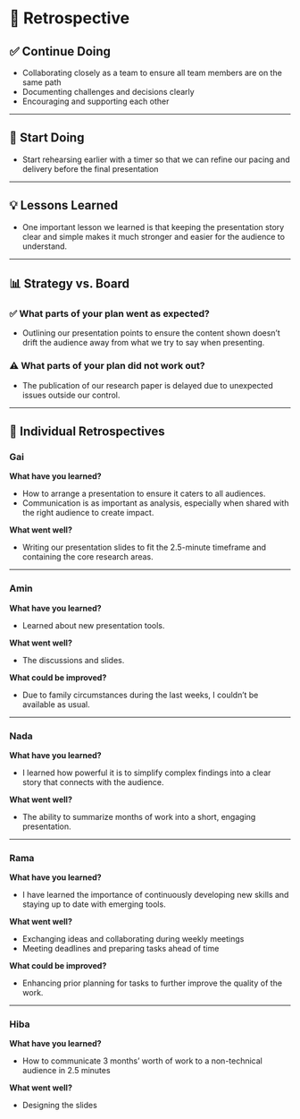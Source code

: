 # 📌 Retrospective  

## ✅ Continue Doing  

- Collaborating closely as a team to ensure all team members are on the same path
- Documenting challenges and decisions clearly  
- Encouraging and supporting each other  

---

## 🚀 Start Doing  

- Start rehearsing earlier with a timer so that we can refine our pacing and
  delivery before the final presentation  

---

## 💡 Lessons Learned  

- One important lesson we learned is that keeping the presentation story clear
  and simple makes it much stronger and easier for the audience to understand.  

---

## 📊 Strategy vs. Board  

### ✅ What parts of your plan went as expected?  

- Outlining our presentation points to ensure the content shown doesn’t drift
  the audience away from what we try to say when presenting.  

### ⚠️ What parts of your plan did not work out?  

- The publication of our research paper is delayed due to unexpected issues
  outside our control.  

---

## 👤 Individual Retrospectives  

### Gai  

**What have you learned?**

- How to arrange a presentation to ensure it caters to all audiences.  
- Communication is as important as analysis, especially when shared with the
  right audience to create impact.  

**What went well?**

- Writing our presentation slides to fit the 2.5-minute timeframe and containing
  the core research areas.  

---

### Amin  

**What have you learned?**

- Learned about new presentation tools.  

**What went well?**

- The discussions and slides.

**What could be improved?**

- Due to family circumstances during the last weeks, I couldn’t be available as
  usual.

---

### Nada  

**What have you learned?**

- I learned how powerful it is to simplify complex findings into a clear story
 that connects with the audience.  

**What went well?**

- The ability to summarize months of work into a short, engaging presentation.

---

### Rama  

**What have you learned?**

- I have learned the importance of continuously developing new skills and staying
  up to date with emerging tools.  

**What went well?**

- Exchanging ideas and collaborating during weekly meetings  
- Meeting deadlines and preparing tasks ahead of time  

**What could be improved?**  

- Enhancing prior planning for tasks to further improve the quality of the work.

---

###  Hiba  

**What have you learned?**

- How to communicate 3 months’ worth of work to a non-technical audience in 2.5
  minutes  

**What went well?**

- Designing the slides  
